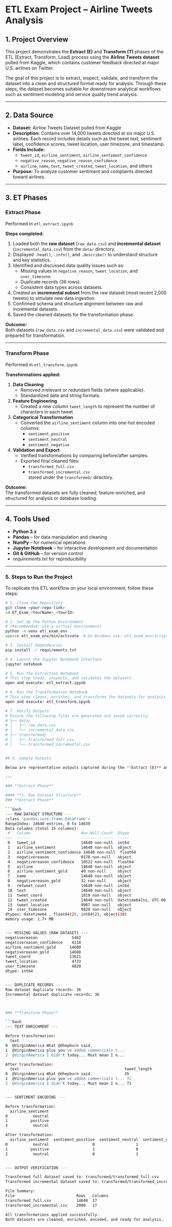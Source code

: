 # ETL Exam Project – Airline Tweets Analysis

## 1. Project Overview
This project demonstrates the **Extract (E)** and **Transform (T)** phases of the ETL (Extract, Transform, Load) process using the **Airline Tweets dataset** pulled from Kaggle, which contains customer feedback directed at major U.S. airlines on Twitter.  

The goal of this project is to extract, inspect, validate, and transform the dataset into a clean and structured format ready for analysis. Through these steps, the dataset becomes suitable for downstream analytical workflows such as sentiment modeling and service quality trend analysis.

---

## 2. Data Source
- **Dataset:** Airline Tweets Dataset pulled from Kaggle 
- **Description:** Contains over 14,000 tweets directed at six major U.S. airlines. Each record includes details such as the tweet text, sentiment label, confidence scores, tweet location, user timezone, and timestamp.  
- **Fields Include:**
  - `tweet_id`, `airline_sentiment`, `airline_sentiment_confidence`
  - `negative_reason`, `negative_reason_confidence`
  - `airline`, `name`, `text`, `tweet_created`, `tweet_location`, and others  
- **Purpose:** To analyze customer sentiment and complaints directed toward airlines.

---

## 3. ET Phases

### **Extract Phase**
Performed in `etl_extract.ipynb`

**Steps completed:**
1. Loaded both the **raw dataset** (`raw_data.csv`) and **incremental dataset** (`incremental_data.csv`) from the `data/` directory.  
2. Displayed `.head()`, `.info()`, and `.describe()` to understand structure and key statistics.  
3. Identified and discussed data quality issues such as:
   - Missing values in `negative_reason`, `tweet_location`, and `user_timezone`.
   - Duplicate records (36 rows).
   - Consistent data types across datasets.  
4. Created an **incremental subset** from the raw dataset (most recent 2,000 tweets) to simulate new data ingestion.  
5. Confirmed schema and structure alignment between raw and incremental datasets.  
6. Saved the cleaned datasets for the transformation phase.

**Outcome:**  
Both datasets (`raw_data.csv` and `incremental_data.csv`) were validated and prepared for transformation.

---

### **Transform Phase**
Performed in `etl_transform.ipynb`

**Transformations applied:**
1. **Data Cleaning**
   - Removed irrelevant or redundant fields (where applicable).
   - Standardized date and string formats.
2. **Feature Engineering**
   - Created a new column `tweet_length` to represent the number of characters in each tweet.
3. **Categorical Transformation**
   - Converted the `airline_sentiment` column into one-hot encoded columns:
     - `sentiment_positive`
     - `sentiment_neutral`
     - `sentiment_negative`
4. **Validation and Export**
   - Verified transformations by comparing before/after samples.
   - Exported final cleaned files:
     - `transformed_full.csv`
     - `transformed_incremental.csv`  
     stored under the `transformed/` directory.

**Outcome:**  
The transformed datasets are fully cleaned, feature-enriched, and structured for analysis or database loading.

---

## 4. Tools Used
- **Python 3.x**
- **Pandas** – for data manipulation and cleaning  
- **NumPy** – for numerical operations  
- **Jupyter Notebook** – for interactive development and documentation  
- **Git & GitHub** – for version control  
- *requirements.txt* for reproducibility

---

### 5. Steps to Run the Project

To replicate this ETL workflow on your local environment, follow these steps:

```bash
# 1. Clone the Repository
git clone <your-repo-link>
cd ET_Exam_<YourName>_<YourID>

# 2. Set Up the Python Environment
# (Recommended: use a virtual environment)
python -m venv etl_exam_env
source etl_exam_env/bin/activate  # On Windows use: etl_exam_env\Scripts\activate

# 3. Install Dependencies
pip install -r requirements.txt

# 4. Launch the Jupyter Notebook Interface
jupyter notebook

# 5. Run the Extraction Notebook
# This step loads, inspects, and validates the datasets.
open and execute: etl_extract.ipynb

# 6. Run the Transformation Notebook
# This step cleans, enriches, and transforms the datasets for analysis.
open and execute: etl_transform.ipynb

# 7. Verify Outputs
# Ensure the following files are generated and saved correctly:
# ├── data/
# │   ├── raw_data.csv
# │   └── incremental_data.csv
# ├── transformed/
# │   ├── transformed_full.csv
# │   └── transformed_incremental.csv


## 6. Sample Outputs 

Below are representative outputs captured during the **Extract (E)** and **Transform (T)** phases.

---

### **Extract Phase**

#### **1. Raw Dataset Structure**
### **Extract Phase**

```bash
--- RAW DATASET STRUCTURE ---
<class 'pandas.core.frame.DataFrame'>
RangeIndex: 14640 entries, 0 to 14639
Data columns (total 15 columns):
 #   Column                      Non-Null Count  Dtype
---  ------                      --------------  -----
 0   tweet_id                    14640 non-null  int64
 1   airline_sentiment           14640 non-null  object
 2   airline_sentiment_confidence 14640 non-null  float64
 3   negativereason              9178 non-null   object
 4   negativereason_confidence   10522 non-null  float64
 5   airline                     14640 non-null  object
 6   airline_sentiment_gold      40 non-null     object
 7   name                        14640 non-null  object
 8   negativereason_gold         32 non-null     object
 9   retweet_count               14640 non-null  int64
 10  text                        14640 non-null  object
 11  tweet_coord                 1019 non-null   object
 12  tweet_created               14640 non-null  datetime64[ns, UTC-08:00]
 13  tweet_location              9907 non-null   object
 14  user_timezone               9820 non-null   object
dtypes: datetime64 , float64(2), int64(2), object(10)
memory usage: 1.7+ MB


--- MISSING VALUES (RAW DATASET) ---
negativereason               5462
negativereason_confidence    4118
airline_sentiment_gold      14600
negativereason_gold         14608
tweet_coord                 13621
tweet_location               4733
user_timezone                4820
dtype: int64


--- DUPLICATE RECORDS ---
Raw dataset duplicate records: 36
Incremental dataset duplicate records: 36



### **Transform Phase**

```bash
--- TEXT ENRICHMENT ---

Before transformation:
  text
0  @VirginAmerica What @dhepburn said.
1  @VirginAmerica plus you've added commercials t...
2  @VirginAmerica I didn't today... Must mean I n...

After transformation:
  text                                              tweet_length
0  @VirginAmerica What @dhepburn said.              35
1  @VirginAmerica plus you've added commercials t... 72
2  @VirginAmerica I didn't today... Must mean I n... 71


--- SENTIMENT ENCODING ---

Before transformation:
  airline_sentiment
0           neutral
1          positive
2           neutral

After transformation:
  airline_sentiment  sentiment_positive  sentiment_neutral  sentiment_negative
0           neutral                   0                  1                   0
1          positive                   1                  0                   0
2           neutral                   0                  1                   0


--- OUTPUT VERIFICATION ---

Transformed full dataset saved to: transformed/transformed_full.csv
Transformed incremental dataset saved to: transformed/transformed_incremental.csv

File Summary:
File                           Rows   Columns
transformed_full.csv           14640  17
transformed_incremental.csv    2000   17

All transformations applied successfully.
Both datasets are cleaned, enriched, encoded, and ready for analysis.
